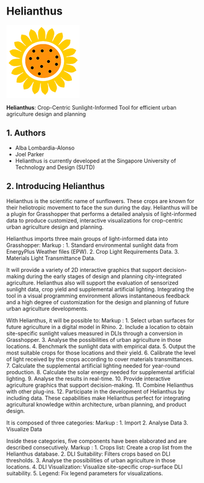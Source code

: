 Helianthus
==========

![Helianthus](./Resources/helianthus-icon-192.png)

**Helianthus**: Crop-Centric Sunlight-Informed Tool for efficient urban agriculture design and planning

1\. Authors
-----------

- Alba Lombardia-Alonso
- Joel Parker
- Helianthus is currently developed at the Singapore University of Technology and Design (SUTD)

2\. Introducing Helianthus
-----------

Helianthus is the scientific name of sunflowers. These crops are known for their heliotropic movement to face the sun during the day. Helianthus will be a plugin for Grasshopper that performs a detailed analysis of light-informed data to produce customized, interactive visualizations for crop-centric urban agriculture design and planning.

Helianthus imports three main groups of light-informed data into Grasshopper: 
Markup : 1. Standard environmental sunlight data from EnergyPlus Weather files (EPW).
         2. Crop Light Requirements Data.
         3. Materials Light Transmittance Data.

It will provide a variety of 2D interactive graphics that support decision-making during the early stages of design and planning city-integrated agriculture. Helianthus also will support the evaluation of sensorized sunlight data, crop yield and supplemental artificial lighting. Integrating the tool in a visual programming environment allows instantaneous feedback and a high degree of customization for the design and planning of future urban agriculture developments.

With Helianthus, it will be possible to:
Markup : 1. Select urban surfaces for future agriculture in a digital model in Rhino.
         2. Include a location to obtain site-specific sunlight values measured in DLIs through a conversion in Grasshopper.
         3. Analyse the possibilities of urban agriculture in those locations.
         4. Benchmark the sunlight data with empirical data.
         5. Output the most suitable crops for those locations and their yield.
         6. Calibrate the level of light received by the crops according to cover materials transmittances.
         7. Calculate the supplemental artificial lighting needed for year-round production.
         8. Calculate the solar energy needed for supplemental artificial lighting.
         9. Analyse the results in real-time.
         10. Provide interactive agriculture graphics that support decision-making.
         11. Combine Helianthus with other plug-ins.
         12. Participate in the development of Helianthus by including data. These capabilities make Helianthus perfect for integrating agricultural knowledge within architecture, urban planning, and product design.

It is composed of three categories:
Markup : 1. Import
         2. Analyse Data
         3. Visualize Data

Inside these categories, five components have been elaborated and are described consecutively.
Markup : 1. Crops list: Create a crop list from the Helianthus database.
         2. DLI Suitability: Filters crops based on DLI thresholds.
         3. Analyse the possibilities of urban agriculture in those locations.
         4. DLI Visualization: Visualize site-specific crop-surface DLI suitability.
         5. Legend: Fix legend parameters for visualizations.